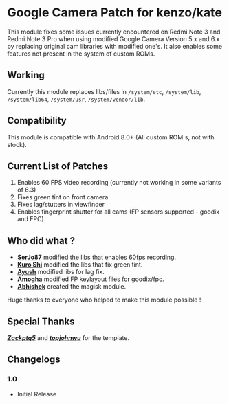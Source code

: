 # Google Camera Patch for kenzo/kate
This module fixes some issues currently encountered on Redmi Note 3 and Redmi Note 3 Pro when using modified Google Camera Version 5.x and 6.x by replacing original cam libraries with modified one's.
It also enables some features not present in the system of custom ROMs.

## Working
Currently this module replaces libs/files in `/system/etc`, `/system/lib`, `/system/lib64`, `/system/usr`, `/system/vendor/lib`.

## Compatibility
This module is compatible with Android 8.0+ (All custom ROM's, not with stock).

## Current List of Patches
1. Enables 60 FPS video recording (currently not working in some variants of 6.3)
2. Fixes green tint on front camera
3. Fixes lag/stutters in viewfinder
4. Enables fingerprint shutter for all cams (FP sensors supported - goodix and FPC)

## Who did what ?
- [**SerJo87**](https://forum.xda-developers.com/member.php?u=5074663) modified the libs that enables 60fps recording.
- [**Kuro Shi**](https://t.me/Kuro_Shi_Sama) modified the libs that fix green tint.
- [**Ayush**](https://t.me/AyushR1) modified libs for lag fix.
- [**Amogha**](https://t.me/amog787) modified FP keylayout files for goodix/fpc.
- [**Abhishek**](https://t.me/BoogeyWoogey69) created the magisk module.

Huge thanks to everyone who helped to make this module possible !

## Special Thanks
[***Zackptg5***](https://github.com/Zackptg5) and [***topjohnwu***](https://github.com/topjohnwu) for the template.

## Changelogs
### 1.0
- Initial Release
